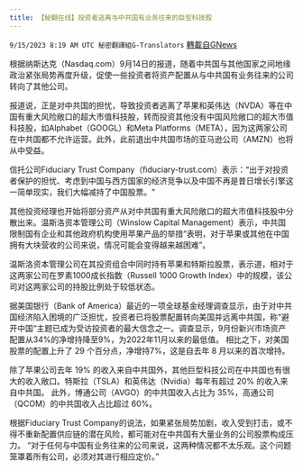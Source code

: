 ```yaml
---
title: 【秘翻在线】投资者逃离与中共国有业务往来的巨型科技股
---
```

`9/15/2023 8:19 AM UTC 秘密翻譯組G-Translators` [轉載自GNews](https://gnews.org/articles/1694169)

根据纳斯达克（Nasdaq.com）9月14日的报道，随着中共国与其他国家之间地缘政治紧张局势再度升级，促使一些投资者将资产配置从与中共国有业务往来的公司转向了其他公司。

报道说，正是对中共国的担忧，导致投资者逃离了苹果和英伟达（NVDA）等在中国有重大风险敞口的超大市值科技股，转而投资其他没有中国风险敞口的超大市值科技股，如Alphabet（GOOGL）和Meta Platforms（META），因为这两家公司在中共国都不允许运营。此外，此前退出中共国市场的亚马逊公司（AMZN）也将从中受益。

信托公司Fiduciary Trust Company（fiduciary-trust.com）表示：“出于对投资者保护的担忧、考虑到中国与西方国家的经济竞争以及中国不再是昔日增长引擎这一简单现实，我们大幅减持了中国股票。"

其他投资经理也开始将部分资产从对中共国有重大风险敞口的超大市值科技股中分散出来。温斯洛资本管理公司（Winslow Capital Management）表示，中共国限制国有企业和其他政府机构使用苹果产品的举措“表明，对于苹果或其他在中国拥有大块营收的公司来说，情况可能会变得越来越困难”。

温斯洛资本管理公司在其投资组合中同时持有苹果和特斯拉股票，表示道，相对于这两家公司在罗素1000成长指数（Russell 1000 Growth Index）中的规模，该公司对这两家公司的持股比例处于较低状态。

据美国银行（Bank of America）最近的一项全球基金经理调查显示，由于对中共国经济陷入困境的广泛担忧，投资者已将股票配置转向美国并远离中共国，称“避开中国“主题已成为受访投资者的最大信念之一。调查显示，9月份新兴市场资产配置从34%的净增持降至9%，为2022年11月以来的最低值。 相比之下，对美国股票的配置上升了 29 个百分点，净增持7%，这是自去年 8 月以来的首次增持。

除了苹果公司去年 19% 的收入来自中共国外，其他巨型科技公司在中共国也有很大的收入敞口。特斯拉（TSLA）和英伟达（Nvidia）每年有超过 20% 的收入来自中共国。 此外，博通公司（AVGO）的中共国收入占比为 35%，高通公司（QCOM）的中共国收入占比超过 60%。

根据Fiduciary Trust Company的说法，如果紧张局势加剧，收入受到打击，或不得不重新配置供应链的潜在风险，都可能对在中共国有大量业务的公司股票构成压力。 “对于任何与中国有业务往来的公司来说，这两种情况都不太乐观。这个问题笼罩着所有公司，必须对其进行相应定价。”
